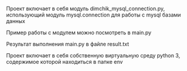 Проект включает в себя модуль dimchik_mysql_connection.py, использующий модуль mysql.connection для работы с mysql базами данных

Пример работы с модулем можно посмотреть в main.py

Результат выполнения main.py в файле result.txt

Проект включает в себя собственную виртуальную среду python 3, содержимое которой находиться в папке env

